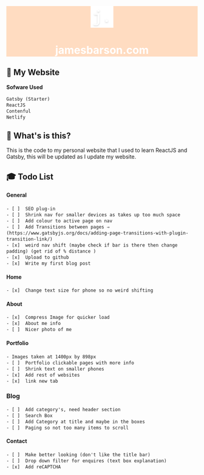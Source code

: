 <div style="background-color: rgba(255, 220, 193, 1);" class="bg-gray-dark">
<p align="center">
  <a href="https://www.jamesbarson.com">
    <img alt="jamesbarson.com" src="src/images/logo.png" width="60" />
  </a>
</p>
<h1 align="center" style="color: white">
  jamesbarson.com
</h1>
</div>

## 🚀 My Website

**Sofware Used**

    Gatsby (Starter)
    ReactJS
    Contenful
    Netlify

## 🧐 What's is this?

This is the code to my personal website that I used to learn ReactJS and Gatsby, this will be updated as I update my website.

## 🎓 Todo List

#### General

    - [ ]  SEO plug-in
    - [ ]  Shrink nav for smaller devices as takes up too much space
    - [ ]  Add colour to active page on nav
    - [ ]  Add Transitions between pages ⇒ (https://www.gatsbyjs.org/docs/adding-page-transitions-with-plugin-transition-link/)
    - [x]  weird nav shift (maybe check if bar is there then change padding) (get rid of % distance )
    - [x]  Upload to github
    - [x]  Write my first blog post

#### Home

    - [x]  Change text size for phone so no weird shifting

#### About

    - [x]  Compress Image for quicker load
    - [x]  About me info
    - [ ]  Nicer photo of me

#### Portfolio

    - Images taken at 1400px by 898px
    - [ ]  Portfolio clickable pages with more info
    - [ ]  Shrink text on smaller phones
    - [x]  Add rest of websites
    - [x]  link new tab

### Blog

    - [ ]  Add category's, need header section
    - [ ]  Search Box
    - [ ]  Add Category at title and maybe in the boxes
    - [ ]  Paging so not too many items to scroll

#### Contact

    - [ ]  Make better looking (don't like the title bar)
    - [ ]  Drop down filter for enquires (text box explanation)
    - [x]  Add reCAPTCHA
